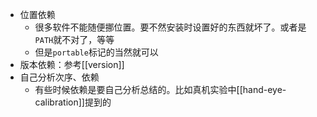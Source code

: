- 位置依赖
    - 很多软件不能随便挪位置。要不然安装时设置好的东西就坏了。或者是`PATH`就不对了，等等
    - 但是`portable`标记的当然就可以
- 版本依赖：参考[[version]]
- 自己分析次序、依赖
  - 有些时候依赖是要自己分析总结的。比如真机实验中[[hand-eye-calibration]]提到的